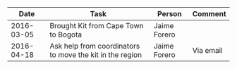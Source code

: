 | Date | Task | Person | Comment |
| ---- | --- | ---------- | ----- | 
| 2016-03-05 | Brought Kit from Cape Town to Bogota | Jaime Forero |  |
| 2016-04-18 | Ask help from coordinators to move the kit in the region | Jaime Forero | Via email|
